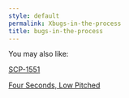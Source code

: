 ```yaml
---
style: default
permalink: Xbugs-in-the-process
title: bugs-in-the-process
---
```

You may also like:

[SCP-1551](http://scp-wiki.net/scp-1551)

[Four Seconds, Low Pitched](http://scp-wiki.net/four-seconds-low-pitched)
